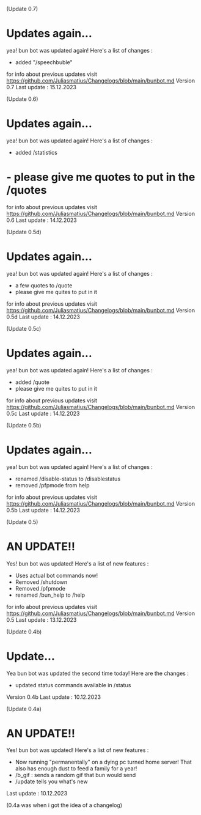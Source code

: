 (Update 0.7)
# Updates again...
yea! bun bot was updated again! Here's a list of changes :
- added "/speechbuble"

for info about previous updates visit <https://github.com/Juliasmatius/Changelogs/blob/main/bunbot.md>
Version 0.7
Last update : 15.12.2023

(Update 0.6)
# Updates again...
yea! bun bot was updated again! Here's a list of changes :
- added /statistics

# - please give me quotes to put in the /quotes

for info about previous updates visit <https://github.com/Juliasmatius/Changelogs/blob/main/bunbot.md>
Version 0.6
Last update : 14.12.2023

(Update 0.5d)
# Updates again...
yea! bun bot was updated again! Here's a list of changes :
- a few quotes to /quote
- please give me quites to put in it

for info about previous updates visit <https://github.com/Juliasmatius/Changelogs/blob/main/bunbot.md>
Version 0.5d
Last update : 14.12.2023

(Update 0.5c)
 # Updates again...
yea! bun bot was updated again! Here's a list of changes :
- added /quote
- please give me quites to put in it

for info about previous updates visit <https://github.com/Juliasmatius/Changelogs/blob/main/bunbot.md>
Version 0.5c
Last update : 14.12.2023


(Update 0.5b)

# Updates again...
yea! bun bot was updated again! Here's a list of changes :
- renamed /disable-status to /disablestatus
- removed /pfpmode from help

for info about previous updates visit <https://github.com/Juliasmatius/Changelogs/blob/main/bunbot.md>
Version 0.5b
Last update : 14.12.2023

(Update 0.5)
 
# AN UPDATE!!
Yes! bun bot was updated! Here's a list of new features :
- Uses actual bot commands now!
- Removed /shutdown
- Removed /pfpmode
- renamed /bun_help to /help


for info about previous updates visit <https://github.com/Juliasmatius/Changelogs/blob/main/bunbot.md>
Version 0.5
Last update : 13.12.2023

(Update 0.4b)
 # Update...
Yea bun bot was updated the second time today! Here are the changes :
- updated status commands available in /status

Version 0.4b
Last update : 10.12.2023

(Update 0.4a)
# AN UPDATE!!
Yes! bun bot was updated! Here's a list of new features :
- Now running "permanentally" on a dying pc turned home server! That also has enough dust to feed a family for a year!
- /b_gif : sends a random gif that bun would send
- /update tells you what's new


Last update : 10.12.2023

(0.4a was when i got the idea of a changelog)
